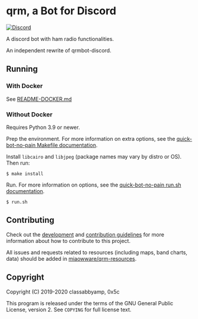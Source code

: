 # qrm, a Bot for Discord

[![Discord](https://discordapp.com/api/guilds/656888365886734340/widget.png?style=shield)](https://discord.gg/SwyjdDN)

A discord bot with ham radio functionalities.

An independent rewrite of qrmbot-discord.

## Running

### With Docker

See [README-DOCKER.md](./README-DOCKER.md)

### Without Docker

Requires Python 3.9 or newer.

Prep the environment. For more information on extra options, see the [quick-bot-no-pain Makefile documentation](https://github.com/0x5c/quick-bot-no-pain/blob/master/docs/makefile.md).

Install `libcairo` and `libjpeg` (package names may vary by distro or OS). Then run:

```
$ make install
```

Run. For more information on options, see the [quick-bot-no-pain run.sh documentation](https://github.com/0x5c/quick-bot-no-pain/blob/master/docs/run.sh.md).

```
$ run.sh
```

## Contributing

Check out the [development](/DEVELOPING.md) and [contribution guidelines](https://github.com/miaowware/.github/blob/master/CONTRIBUTING.md) for more information about how to contribute to this project.

All issues and requests related to resources (including maps, band charts, data) should be added in [miaowware/qrm-resources](https://github.com/miaowware/qrm-resources).

## Copyright

Copyright (C) 2019-2020 classabbyamp, 0x5c

This program is released under the terms of the GNU General Public License,
version 2. See `COPYING` for full license text.
